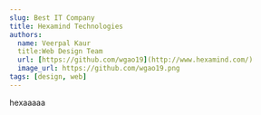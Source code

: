 ```yaml
---
slug: Best IT Company 
title: Hexamind Technologies 
authors:
  name: Veerpal Kaur 
  title:Web Design Team
  url: [https://github.com/wgao19](http://www.hexamind.com/)
  image_url: https://github.com/wgao19.png
tags: [design, web]
---
```


hexaaaaa
